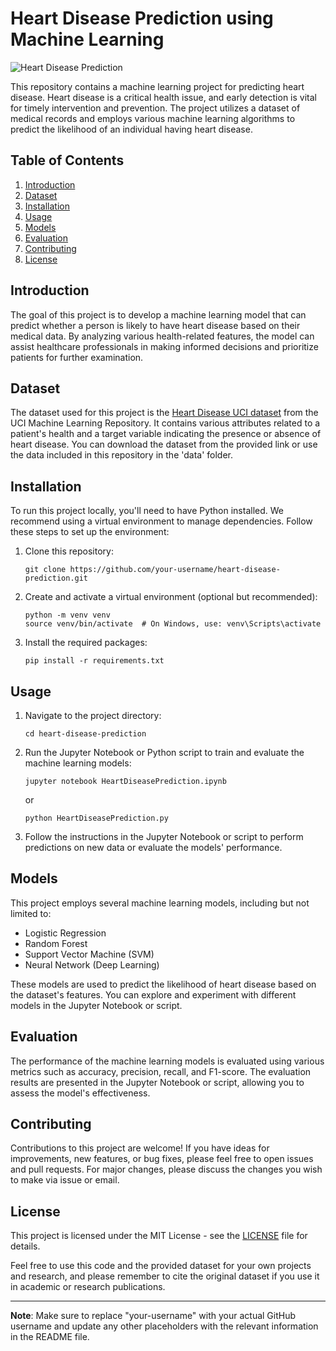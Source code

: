# Heart Disease Prediction using Machine Learning

![Heart Disease Prediction](https://github.com/your-username/heart-disease-prediction/blob/main/images/heart_disease.jpg)

This repository contains a machine learning project for predicting heart disease. Heart disease is a critical health issue, and early detection is vital for timely intervention and prevention. The project utilizes a dataset of medical records and employs various machine learning algorithms to predict the likelihood of an individual having heart disease.

## Table of Contents
1. [Introduction](#introduction)
2. [Dataset](#dataset)
3. [Installation](#installation)
4. [Usage](#usage)
5. [Models](#models)
6. [Evaluation](#evaluation)
7. [Contributing](#contributing)
8. [License](#license)

## Introduction
The goal of this project is to develop a machine learning model that can predict whether a person is likely to have heart disease based on their medical data. By analyzing various health-related features, the model can assist healthcare professionals in making informed decisions and prioritize patients for further examination.

## Dataset
The dataset used for this project is the [Heart Disease UCI dataset](https://archive.ics.uci.edu/ml/datasets/heart+Disease) from the UCI Machine Learning Repository. It contains various attributes related to a patient's health and a target variable indicating the presence or absence of heart disease. You can download the dataset from the provided link or use the data included in this repository in the 'data' folder.

## Installation
To run this project locally, you'll need to have Python installed. We recommend using a virtual environment to manage dependencies. Follow these steps to set up the environment:

1. Clone this repository:
   ```
   git clone https://github.com/your-username/heart-disease-prediction.git
   ```

2. Create and activate a virtual environment (optional but recommended):
   ```
   python -m venv venv
   source venv/bin/activate  # On Windows, use: venv\Scripts\activate
   ```

3. Install the required packages:
   ```
   pip install -r requirements.txt
   ```

## Usage
1. Navigate to the project directory:
   ```
   cd heart-disease-prediction
   ```

2. Run the Jupyter Notebook or Python script to train and evaluate the machine learning models:
   ```
   jupyter notebook HeartDiseasePrediction.ipynb
   ```
   or
   ```
   python HeartDiseasePrediction.py
   ```

3. Follow the instructions in the Jupyter Notebook or script to perform predictions on new data or evaluate the models' performance.

## Models
This project employs several machine learning models, including but not limited to:
- Logistic Regression
- Random Forest
- Support Vector Machine (SVM)
- Neural Network (Deep Learning)

These models are used to predict the likelihood of heart disease based on the dataset's features. You can explore and experiment with different models in the Jupyter Notebook or script.

## Evaluation
The performance of the machine learning models is evaluated using various metrics such as accuracy, precision, recall, and F1-score. The evaluation results are presented in the Jupyter Notebook or script, allowing you to assess the model's effectiveness.

## Contributing
Contributions to this project are welcome! If you have ideas for improvements, new features, or bug fixes, please feel free to open issues and pull requests. For major changes, please discuss the changes you wish to make via issue or email.

## License
This project is licensed under the MIT License - see the [LICENSE](LICENSE) file for details.

Feel free to use this code and the provided dataset for your own projects and research, and please remember to cite the original dataset if you use it in academic or research publications.

---

**Note**: Make sure to replace "your-username" with your actual GitHub username and update any other placeholders with the relevant information in the README file.
